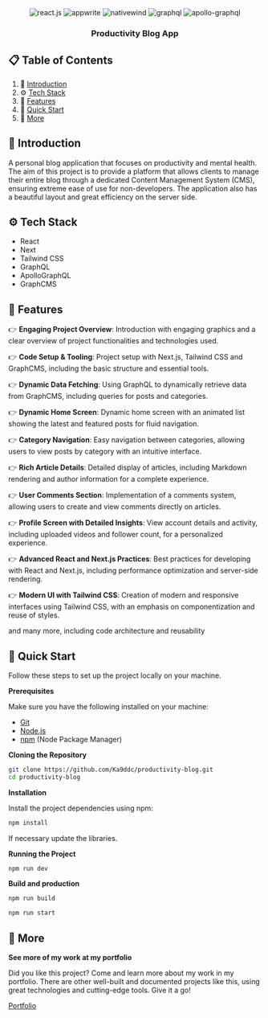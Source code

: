 <div align="center">
  <div>
    <img src="https://img.shields.io/badge/react-%2320232a.svg?style=for-the-badge&logo=react&logoColor=%2361DAFB" alt="react.js" />
    <img src="https://img.shields.io/badge/Next-black?style=for-the-badge&logo=next.js&logoColor=white" alt="appwrite" />
    <img src="https://img.shields.io/badge/tailwindcss-%2338B2AC.svg?style=for-the-badge&logo=tailwind-css&logoColor=white" alt="nativewind" />
    <img src="https://img.shields.io/badge/-GraphQL-E10098?style=for-the-badge&logo=graphql&logoColor=white" alt="graphql" />
    <img src="https://img.shields.io/badge/-ApolloGraphQL-311C87?style=for-the-badge&logo=apollo-graphql" alt="apollo-graphql" />
  </div>

  <h3 align="center">Productivity Blog App</h3>
  
</div>

## 📋 <a name="table">Table of Contents</a>

1. 🤖 [Introduction](#introduction)
2. ⚙️ [Tech Stack](#tech-stack)
3. 🔋 [Features](#features)
4. 🤸 [Quick Start](#quick-start)
7. 🚀 [More](#more)

## <a name="introduction">🤖 Introduction</a>

A personal blog application that focuses on productivity and mental health. The aim of this project is to provide a platform that allows clients to manage their entire blog through a dedicated Content Management System (CMS), ensuring extreme ease of use for non-developers. The application also has a beautiful layout and great efficiency on the server side.

## <a name="tech-stack">⚙️ Tech Stack</a>

- React
- Next
- Tailwind CSS
- GraphQL
- ApolloGraphQL
- GraphCMS

## <a name="features">🔋 Features</a>


👉 **Engaging Project Overview**: Introduction with engaging graphics and a clear overview of project functionalities and technologies used.

👉 **Code Setup & Tooling**: Project setup with Next.js, Tailwind CSS and GraphCMS, including the basic structure and essential tools.

👉 **Dynamic Data Fetching**: Using GraphQL to dynamically retrieve data from GraphCMS, including queries for posts and categories.

👉 **Dynamic Home Screen**: Dynamic home screen with an animated list showing the latest and featured posts for fluid navigation.

👉 **Category Navigation**: Easy navigation between categories, allowing users to view posts by category with an intuitive interface.

👉 **Rich Article Details**: Detailed display of articles, including Markdown rendering and author information for a complete experience.

👉 **User Comments Section**: Implementation of a comments system, allowing users to create and view comments directly on articles.

👉 **Profile Screen with Detailed Insights**: View account details and activity, including uploaded videos and follower count, for a personalized experience.

👉 **Advanced React and Next.js Practices**: Best practices for developing with React and Next.js, including performance optimization and server-side rendering.

👉 **Modern UI with Tailwind CSS**: Creation of modern and responsive interfaces using Tailwind CSS, with an emphasis on componentization and reuse of styles.

and many more, including code architecture and reusability 

## <a name="quick-start">🤸 Quick Start</a>

Follow these steps to set up the project locally on your machine.

**Prerequisites**

Make sure you have the following installed on your machine:

- [Git](https://git-scm.com/)
- [Node.js](https://nodejs.org/en)
- [npm](https://www.npmjs.com/) (Node Package Manager)

**Cloning the Repository**

```bash
git clone https://github.com/Ka9ddc/productivity-blog.git
cd productivity-blog
```
**Installation**

Install the project dependencies using npm:

```bash
npm install
```

If necessary update the libraries.

**Running the Project**

```bash
npm run dev
```

**Build and production**

```bash
npm run build
```

```bash
npm run start
```

## <a name="more">🚀 More</a>

**See more of my work at my portfolio**

Did you like this project? Come and learn more about my work in my portfolio. There are other well-built and documented projects like this, using great technologies and cutting-edge tools. Give it a go!

<a href="https://ryan-micael.vercel.app" target="_blank">Portfolio</a>

#
